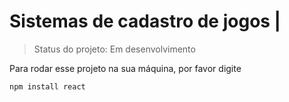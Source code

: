 # Sistemas de cadastro de jogos |

> Status do projeto: Em desenvolvimento

Para rodar esse projeto na sua máquina, por favor digite

```
npm install react
```
